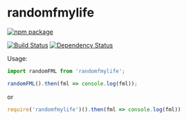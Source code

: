 # randomfmylife
[![npm package](https://nodei.co/npm/randomfmylife.png?downloads=true&downloadRank=true&stars=true)](https://nodei.co/npm/randomfmylife/)

[![Build Status](https://travis-ci.org/DevinThePancake/randomfmylife.svg?branch=master)](https://travis-ci.org/DevinThePancake/randomfmylife)
[![Dependency Status](https://img.shields.io/david/devinthepancake/randomfmylife.svg?style=flat-square)](https://david-dm.org/devinthepancake/randomfmylife)

Usage:
```ts
import randomFML from 'randomfmylife';

randomFML().then(fml => console.log(fml));
```
or

```js
require('randomfmylife')().then(fml => console.log(fml))
```
